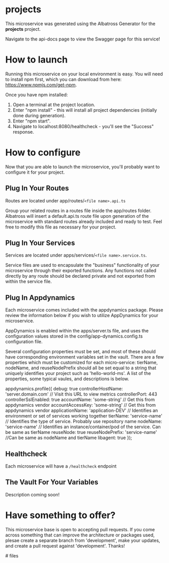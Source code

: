 # projects
This microservice was generated using the Albatross Generator for the **projects** project.

Navigate to the api-docs page to view the Swagger page for this service!

# How to launch
Running this microservice on your local environment is easy.  You will need to install npm first, which you can download from here:  https://www.npmjs.com/get-npm.

Once you have npm installed:

1. Open a terminal at the project location.
2. Enter "npm install" - this will install all project dependencies (initially done during generation).
3. Enter "npm start".
4. Navigate to localhost:8080/healthcheck - you'll see the "Success" response.

# How to configure
Now that you are able to launch the microservice, you'll probably want to configure it for your project.

## Plug In Your Routes
Routes are located under app/routes/`<file name>.api.ts`

Group your related routes in a routes file inside the app/routes folder.  Albatross will insert a default.api.ts route file upon generation of the microservice with standard routes already included and ready to test.  Feel free to modify this file as necessary for your project.

## Plug In Your Services
Services are located under apps/services/`<file name>.service.ts`. 

Service files are used to encapsulate the "business" functionality of your microservice through their exported functions.  Any functions not called directly by any route should be declared private and not exported from within the service file.

## Plug In Appdynamics
Each microservice comes included with the appdynamics package.  Please review the information below if you wish to utilize AppDynamics for your microservice.

AppDynamics is enabled within the apps/server.ts file, and uses the configuration values stored in the config/app-dynamics.config.ts configuration file.

Several configuration properties must be set, and most of these should have corresponding environment variables set in the vault. There are a few properties which must be customized for each micro-service: tierName, nodeName, and reuseNodePrefix should all be set equal to a string that uniquely identifies your project such as 'hello-world-ms'. A list of the properties, some typical vaules, and descriptions is below.

appdynamics.profile({
    debug: true
    controllerHostName: 'server.domain.com' // Visit this URL to view metrics
    controllerPort: 443
    controllerSslEnabled: true
    accountName: 'some-string' // Get this from appdynamics vendor
    accountAccessKey: 'some-string' // Get this from appdynamics vendor
    applicationName: 'application-DEV' // Identifies an environment or set of services working together
    tierName: 'service-name' // Identifies the type of service. Probably use repository name
    nodeName: 'service-name' // Identifies an instance/container/pod of the service. Can be same as tierName
    reuseNode: true
    reuseNodePrefix: 'service-name' //Can be same as nodeName and tierName
    libagent: true
  });

## Healthcheck
Each microservice will have a `/healthcheck` endpoint

## The Vault For Your Variables
Description coming soon!

# Have something to offer?
This microservice base is open to accepting pull requests. If you come across something that can improve the architecture or packages used, plesae create a separate branch from 'development', make your updates, and create a pull request against 'development'. Thanks!


#   f i l e s  
 